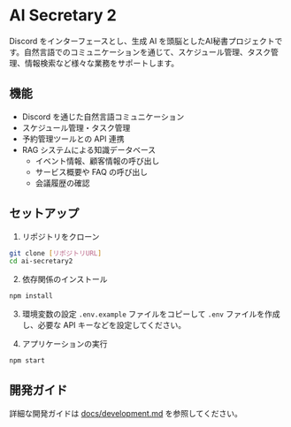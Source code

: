 # AI Secretary 2

Discord をインターフェースとし、生成 AI を頭脳としたAI秘書プロジェクトです。自然言語でのコミュニケーションを通じて、スケジュール管理、タスク管理、情報検索など様々な業務をサポートします。

## 機能

- Discord を通じた自然言語コミュニケーション
- スケジュール管理・タスク管理
- 予約管理ツールとの API 連携
- RAG システムによる知識データベース
  - イベント情報、顧客情報の呼び出し
  - サービス概要や FAQ の呼び出し
  - 会議履歴の確認

## セットアップ

1. リポジトリをクローン
```bash
git clone [リポジトリURL]
cd ai-secretary2
```

2. 依存関係のインストール
```bash
npm install
```

3. 環境変数の設定
`.env.example` ファイルをコピーして `.env` ファイルを作成し、必要な API キーなどを設定してください。

4. アプリケーションの実行
```bash
npm start
```

## 開発ガイド

詳細な開発ガイドは [docs/development.md](docs/development.md) を参照してください。
